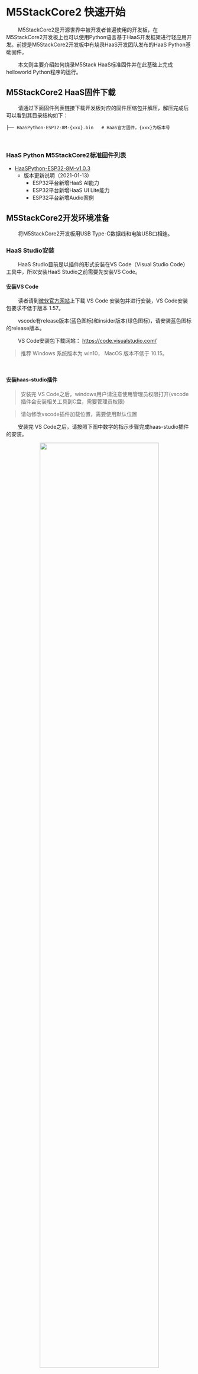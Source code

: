 # M5StackCore2 快速开始
&emsp;&emsp;
M5StackCore2是开源世界中被开发者普遍使用的开发板，在M5StackCore2开发板上也可以使用Python语言基于HaaS开发框架进行轻应用开发。前提是M5StackCore2开发板中有烧录HaaS开发团队发布的HaaS Python基础固件。

&emsp;&emsp;
本文则主要介绍如何烧录M5Stack HaaS标准固件并在此基础上完成helloworld Python程序的运行。

## M5StackCore2 HaaS固件下载

&emsp;&emsp;
请通过下面固件列表链接下载开发板对应的固件压缩包并解压，解压完成后可以看到其目录结构如下：
```
├── HaaSPython-ESP32-8M-{xxx}.bin   # HaaS官方固件，{xxx}为版本号
```
&emsp;&emsp;
### HaaS Python M5StackCore2标准固件列表
* [HaaSPython-ESP32-8M-v1.0.3](https://hli.aliyuncs.com/o/config/HaaS_Python/HaaSPython-ESP32-8M-opentest.zip)
  * 版本更新说明（2021-01-13)
    * ESP32平台新增HaaS AI能力
    * ESP32平台新增HaaS UI Lite能力
    * ESP32平台新增Audio案例

## M5StackCore2开发环境准备
&emsp;&emsp;
将M5StackCore2开发板用USB Type-C数据线和电脑USB口相连。

### HaaS Studio安装
&emsp;&emsp;
HaaS Studio目前是以插件的形式安装在VS Code（Visual Studio Code）工具中，所以安装HaaS Studio之前需要先安装VS Code。

#### 安装VS Code

&emsp;&emsp;
读者请到[微软官方网站](https://code.visualstudio.com/)上下载 VS Code 安装包并进行安装，VS Code安装包要求不低于版本 1.57。

&emsp;&emsp;
vscode有release版本(蓝色图标)和insider版本(绿色图标)，请安装蓝色图标的release版本。

&emsp;&emsp;
VS Code安装包下载网站： https://code.visualstudio.com/

> 推荐 Windows 系统版本为 win10， MacOS 版本不低于 10.15。
<br>

#### 安装haas-studio插件

> 安装完 VS Code之后，windows用户请注意使用管理员权限打开(vscode插件会安装相关工具到C盘，需要管理员权限)

> 请勿修改vscode插件加载位置，需要使用默认位置

&emsp;&emsp;
安装完 VS Code之后，请按照下图中数字的指示步骤完成haas-studio插件的安装。

<div align="center">
<img src=https://hli.aliyuncs.com/haas-static/haasapi/Python/docs/zh-CN/images/1_安装haas_studio_插件.png width=80%/>
</div>

&emsp;&emsp;
插件第一次安装完成后，会提示安装相关工具才能激活插件，请同意安装相关工具。第一次新建或者打开python轻应用工程，也会安装轻应用开发相关工具，同样需要同意安装。

<div align="center">
<img src=../images/haas-studio-tool-install.png width=80%/>
</div>

&emsp;&emsp;
插件安装完成后，则 VSCode 左下角的状态栏会显示"快速开始"的图标，如下图所示。

<div align="center">
<img src=../images/haas-studio-startup-page.png width=80%/>
</div>

&emsp;&emsp;
一般情况下，左下角只会显示快速开始图标，如果打开或者新建了某个Python工程，则会在VSCode底部的状态栏展开如下一排按钮，这些按钮的功能如下图所示：

<div align="center">
<img src=https://hli.aliyuncs.com/haas-static/haasapi/Python/docs/zh-CN/images/1_HaaS_Studio_Python工程按钮.png width=40%/>
</div>

&emsp;&emsp;
为了方便开发，还可以打开高级串口模式，在当前的工程目录下，存在.vscode这样一个文件夹，找到里面的settings.json文件，将pythonAdvanced选项设置成enable即可，打开方式如下：
* 注意高级模式某些平台可能不支持，比如低版本的linux，M1系列MACOS等，如果平台不支持，会自动设置成 disable。

<div align="center">
<img src=../images/haas-studio-python-advance.png width=80%/>
</div>

&emsp;&emsp;
python高级模式打开之后，这些按钮的功能变成如下图所示：

<div align="center">
<img src=../images/haas-studio-python-advance-enable.png width=40%/>
</div>


### M5StackCore2串口名称确认
&emsp;&emsp;
进行下面操作前请务必确认PC和M5StackCore2开发板之间连接用的是USB转Type-C类型的数据线，而非`Type-C的延长线`。`Type-C的延长线会导致电脑没办法正常识别M5StackCore2的串口`。

#### Windows系统

&emsp;&emsp;
如果您的电脑是Windows系统，请通过控制面板下的设备管理器，查询当前电脑下M5StackCore2插入后新增的端口。下图中显示电脑连接M5StackCore2后新增的串口为“COM7”。
> 注意：每台PC的串口可能都不一样，如果有多个串口，可以断开PC和M5StackCore2之间的连线，然后将PC和M5StackCore2相连，找到新增的那个串口。

<div align="center">
<img src=https://hli.aliyuncs.com/haas-static/haasapi/Python/docs/zh-CN/images/1_HaaS_EDU_K1_WINDOWS_COM.png width=70%/>
</div>

&emsp;&emsp;
如果电脑在连接M5StackCore2之前和之后，没有新增串口，则需要安装M5StackCore2的串口驱动：[驱动下载链接](https://docs.m5stack.com/en/download)。

<div align="center">
<img src=../images/M5StackCore2驱动下载页_Windows.png width=70%/>
</div>

<br>

#### MAC系统

&emsp;&emsp;
使用MAC系统的开发者`务必`下载MACOS的驱动并`严格按照驱动压缩包中的pdf说明文档`中的安装说明进行安装（MAC下驱动加载需要手动开启加载权限）。
<div align="center">
<img src=../images/M5StackCore2驱动下载页_MACOS.png width=70%/>
</div>

> 笔者下的v1.7版本的驱动解压后说明文档名称为“CH34X_DRV_INSTALL_INSTRUCTIONS.pdf”如下图所示：

<div align="center">
<img src=../images/M5StackCore2驱动下载页_MACOS_说明文档.png width=70%/>
</div>

<br>
&emsp;&emsp;
驱动安装完成后，可以在命令行中通过如下命令查看M5StackCore2接到电脑之前和之后串口列表的差异确认M5StackCore2串口名称。

```
# 接入M5StackCore2之前
(base) ➜  ~ ls /dev/tty.wchusbserial*
zsh: no matches found: /dev/tty.wchusbserial*

# 接入M5StackCore2之后
(base) ➜  ~ ls /dev/tty.wchusbserial*
/dev/tty.wchusbserial51850052081
```

&emsp;&emsp;
如果你的电脑在插入M5StackCore2之后出现名称为tty.wchusbserial<xxx>的串口则代表驱动安装成功了。如果电脑只识别到一个名为tty.usbmodem<xxxx>的串口，则代表驱动未安装成功，请寻求M5StackCore2官方旗舰店的客服的协助。
> 注意：每台PC的串口可能都不一样，上面只是笔者电脑上面的串口信息。

### 固件烧录过程
&emsp;&emsp;
烧录此固件需使用HaaS-Studio集成开发环境。

1. 点击“快速开始”按钮后选择“烧录工具”按钮。如下图所示。
<div align="center">
<img src=https://hli.aliyuncs.com/haas-static/haasapi/Python/docs/zh-CN/images/1_HaaS_Studio_固件烧录.png width=75%/>
</div>
1. 选择好M5StackCore2对应的“串口名字”和固件所在路径（上面“M5StackCore2 HaaS固件下载”步骤中解压出来的名为HaaSPython-ESP32-8M-{xxx}.bin的文件）之后点击“开始烧录”按钮，HaaS Studio便会将此固件烧录到开发板中，如下图所示。

> 下图中是笔者电脑中的串口好和固件名称，请读者按照根据串口和固件实际路径进行选择。

> 如果“串口名字”下拉框中没有正确的串口号，可以拔插M5StackCore2的USB口后，点击“刷新”按钮刷新串口列表。

<div align="center">
<img src=../images/haas-studio-firmware-burn.png width=85%/>
</div>

&emsp;&emsp;
烧录过程中命令行窗口会输出如下日志，烧录完成，终端日志中会提示"Hash of data verified."。

```
Serial port /dev/tty.usbserial-1410
Connecting.......
Detecting chip type... Unsupported detection protocol, switching and trying again...
Connecting....
Detecting chip type... ESP32
Chip is ESP32-D0WD (revision 1)
Features: WiFi, BT, Dual Core, 240MHz, VRef calibration in efuse, Coding Scheme None
Crystal is 40MHz
MAC: 8c:ce:4e:9a:67:ec
Uploading stub...
Running stub...
Stub running...
Changing baud rate to 460800
Changed.
Erasing flash (this may take a while)...
Chip erase completed successfully in 13.0s
Hard resetting via RTS pin...

...
Changing baud rate to 460800
Changed.
Configuring flash size...
Flash will be erased from 0x00001000 to 0x001e3fff...
Compressed 1977072 bytes to 1172201...
Wrote 1977072 bytes (1172201 compressed) at 0x00001000 in 31.0 seconds (effective 511.0 kbit/s)...
Hash of data verified.

Leaving...
Hard resetting via RTS pin...
```

&emsp;&emsp;
经过上面的步骤HaaS Python M5StackCore2固件就烧录到M5StackCore2开发板中去了。

### 固件版本确认
&emsp;&emsp;
固件烧录完成后，如何确认固件真的有更新到硬件中呢？可以通过如下的方法确认：

&emsp;&emsp;
通过串口工具打开M5StackCore2开发板（注意波特率选择115200），此时敲击回车会出现“>>>”符号，">>>"代表已经进入到Python的REPL模式中。在REPL模式中输入“import uos; uos.version_info()”指令回车执行，HaaS Python则会将版本号信息输出到串口中。如下图所示，其版本信息遵循“HaaSPython-ESP32-8M-\<version>-\<buildtime>”的格式，其中：
* \<version\>：代表HaaS Python版本号。
* \<buildtime\>：代表固件编译时间。
> MACOS建议使用picocom串口工具；Windows系统推荐使用Putty串口工具。

<div align="center">
<img src=https://hli.aliyuncs.com/haas-static/haasapi/Python/docs/zh-CN/images/HaaSPython_版本号确认_M5StackCore2.png width=80%/>
</div>

## M5StackCore2 helloworld例程

### 创建helloworld工程
&emsp;&emsp;
请遵循如下的步骤完成helloworld Python工程的创建。

&emsp;&emsp;
如下图所示，点击HaaS Studio的"快速开始"按键会弹出HaaS Studio的欢迎页面，请选择“创建项目”，如下图所示：

<div align="center">
<img src=https://hli.aliyuncs.com/haas-static/haasapi/Python/docs/zh-CN/images/1_HaaS_Studio_创建项目向导.png width=60%/>
</div>

&emsp;&emsp;
根据创建工程向导，开发者输入/选择相关的信息即可。下面以在M5StackCore2上面创建hellworld示例程序为例演示工程进行，步骤如下:
> 注意事项： 文件夹不要有中文，空格及其他异常字符。

1. 输入项目名称
2. 选择工作区所在路径
3. 选择硬件类型
4. 选择编程语言
5. 选择解决方案模板
<div align="center">
<img src=https://hli.aliyuncs.com/haas-static/haasapi/Python/docs/zh-CN/images/1_HaaS_Studio_Python创建工程_项目名称_m5stackcore2.png width=40%/>
</div>

&emsp;&emsp;
然后点击“立即创建”按钮，在随后的步骤中确认输入的信息无误，点击“确认”，等待工程创建完成后，VS Code会自动打开新创建的工程。就可以在左侧的文件浏览页面中看到刚刚创建的helloworld工程。

### 推送脚本到设备

&emsp;&emsp;
点击HaaS-Studio的“部署运行”按钮（<img src=https://hli.aliyuncs.com/haas-static/haasapi/Python/docs/zh-CN/images/1_HaaS_Studio_部署运行.png width=5%/>），HaaS-Studio会将脚本推送到开发板上。

&emsp;&emsp;
脚本推送完成后，VS Code的命令行窗口会有如下提示：
```
upload success
```

&emsp;&emsp;
如果`推送不成功`请点击下面"推送失败的解决方案"按钮查看解决方法。
<details>
<summary>推送失败的解决方案</summary>
&emsp;&emsp;
一般情况下，推送失败是因为电脑上外接了多个USB转串口的设备导致的。此时，VS Code的命令行中会列出系统的串口列表，需要您在命令行中敲入M5StackCore2串口名称（前面“M5StackCore2串口名称确认”步骤中有说明）对应的序号之后敲回车。如下图所示：

<div align="center">
<img src=https://hli.aliyuncs.com/haas-static/haasapi/Python/docs/zh-CN/images/1_HaaS_Studio_选择串口序号.png width=150%/>
</div>

&emsp;&emsp;
如果选择了串口仍然推送失败，请联系HaaS小二解决推送问题。

</details>

<br>
&emsp;&emsp;
推送此脚本到M5StackCore2之后，HaaS-Studio同时会自动打开串口工具，并自动执行main.py脚本，此时可以在看到设备周期性的打印如下日志。

```
...
helloworld
helloworld
helloworld
...
```

### 例程Python脚本说明

&emsp;&emsp;
helloworld工程中的main.py脚本内容如下，各行代码的功能请参考下面代码的注释。

```python
#!/usr/bin/env python
# -*- encoding: utf-8 -*-

import utime   # 延时函数在utime库中

if __name__ == '__main__':
    while True:             # 无限循环
        print("helloworld")  # 打印"helloworld"字串到串口中
        utime.sleep(1)      # 打印完之后休眠1秒
```

&emsp;&emsp;
helloworld例程运行起来就说明HaaS Python开发环境安装好了。

&emsp;&emsp;
快速入门完成之后，建议您进入我们的[趣味案例专区](https://haas.iot.aliyun.com/solution)，快速体验更多有意思的案例。

&emsp;&emsp;
如果您想了解如何从浅到深完成一个完整的物联网应用的开发，建议您进入我们的[学习中心](https://haas.iot.aliyun.com/learning)进行学习。

&emsp;&emsp;
如果您想了解HaaS开发框架目前有哪些外设驱动可用，建议您进入我们的[硬件积木](https://haas.iot.aliyun.com/solution/hardware)查看目前支持的硬件积列表。

&emsp;&emsp;
如果您想看HaaS Python都提供哪些库和API，请点击左侧导航栏查看。
<br>

## M5StackCore2扩展接口图
&emsp;&emsp;
HaaS Python固件刷入M5StackCore2开发版之后，开发板端口详细定义及说明请参考下图：
<div align="center">
<img src=https://hli.aliyuncs.com/haas-static/haasapi/Python/docs/zh-CN/images/M5StackCore2扩展接口定义.png width=150%/>
</div>